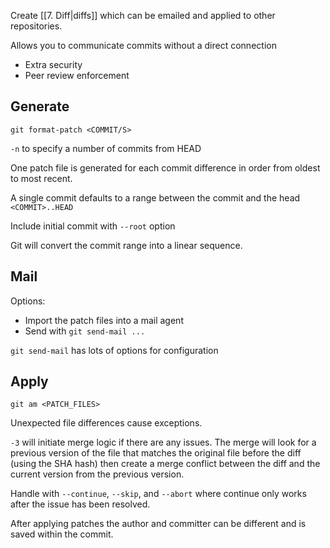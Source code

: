 
Create [[7. Diff|diffs]] which can be emailed and applied to other repositories.

Allows you to communicate commits without a direct connection
- Extra security
- Peer review enforcement


## Generate

`git format-patch <COMMIT/S>`

`-n` to specify a number of commits from HEAD

One patch file is generated for each commit difference in order from oldest to most recent.

A single commit defaults to a range between the commit and the head `<COMMIT>..HEAD`

Include initial commit with `--root` option

Git will convert the commit range into a linear sequence.


## Mail

Options:
* Import the patch files into a mail agent
* Send with `git send-mail ...`

`git send-mail` has lots of options for configuration


## Apply

`git am <PATCH_FILES>`

Unexpected file differences cause exceptions.

`-3` will initiate merge logic if there are any issues. The merge will look for a previous version of the file that matches the original file before the diff (using the SHA hash) then create a merge conflict between the diff and the current version from the previous version.

Handle with `--continue`, `--skip`, and `--abort` where continue only works after the issue has been resolved.

After applying patches the author and committer can be different and is saved within the commit.

